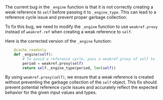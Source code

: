 The current bug in the `_engine` function is that it is not correctly creating a weak reference to `self` before passing it to `_engine_type`. This can lead to a reference cycle issue and prevent proper garbage collection.

To fix this bug, we need to modify the `_engine` function to use `weakref.proxy` instead of `weakref.ref` when creating a weak reference to `self`.

Here is the corrected version of the `_engine` function:

```python
    @cache_readonly
    def _engine(self):
        # To avoid a reference cycle, pass a weakref.proxy of self to _engine_type.
        period = weakref.proxy(self)
        return self._engine_type(period, len(self))
``` 

By using `weakref.proxy(self)`, we ensure that a weak reference is created without preventing the garbage collection of the `self` object. This fix should prevent potential reference cycle issues and accurately reflect the expected behavior for the given input values and types.
